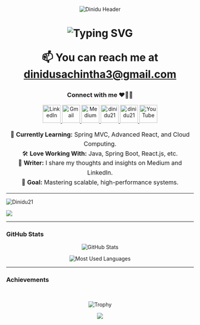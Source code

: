 <p align="center"> 
<img src="https://capsule-render.vercel.app/api?type=waving&color=0:fc466b,100:3f5efb&height=200&section=header&!&fontSize=50&fontAlign=50&fontAlignY=50&desc=I%27m%20Dinidu%20Sachintha&descSize=60&descAlign=50"alt="Dinidu Header" /> </p> 

<h1 align="center"> 
<img src="https://readme-typing-svg.herokuapp.com?font=Fira+Code&size=30&duration=4000&pause=1000&color=3f5efb&center=true&vCenter=true&width=950&lines=Welcome+to+My+GitHub!;I+Love+Building+Awesome+Software!;Java+%7C+React+%7C+Spring+%7C+More..." alt="Typing SVG" />

📫 You can reach me at dinidusachintha3@gmail.com

<h3 align="center">Connect with me ❤️‍🔥✨</h3>
<div align="center">
  <p>
    <a href="https://www.linkedin.com/in/dinidu21/" target="_blank">
      <img src="https://skillicons.dev/icons?i=linkedin" width="48" height="48" alt="LinkedIn" />
    </a>
    <a href="mailto:your-email@example.com" target="_blank">
      <img src="https://skillicons.dev/icons?i=gmail" width="48" height="48" alt="Gmail" />
    </a>
    <a href="https://medium.com/@dinidusachintha" target="_blank">
      <img src="https://cdn4.iconfinder.com/data/icons/social-media-2210/24/Medium-512.png" width="48" height="48" alt="Medium" />
    </a>
    <a href="https://www.hackerrank.com/profile/Dinidu21" target="_blank">
    <img src ="https://upload.wikimedia.org/wikipedia/commons/thumb/4/40/HackerRank_Icon-1000px.png/800px-HackerRank_Icon-1000px.png" alt="dinidu21" width="48" height="48" > 
    </a>
    </a>
    <a href="https://leetcode.com/u/Dinidu21" target="_blank">
    <img src ="https://upload.wikimedia.org/wikipedia/commons/8/8e/LeetCode_Logo_1.png" alt="dinidu21" width="48" height="48" > 
    </a>
    <a href="https://www.youtube.com/@JavaKuppiya23" target="_blank">
      <img src="https://cdn-icons-png.flaticon.com/512/1384/1384060.png" width="48" height="48" alt="YouTube" />
    </a>
  </p>
  <!-- About Section -->
  <p style="text-align: center; font-size: 16px; line-height: 1.6;">
    🌱 <strong>Currently Learning:</strong> Spring MVC, Advanced React, and Cloud Computing.<br />
    🛠️ <strong>Love Working With:</strong> Java, Spring Boot, React.js, etc.<br />
    📝 <strong>Writer:</strong> I share my thoughts and insights on Medium and LinkedIn.<br />
    🎯 <strong>Goal:</strong> Mastering scalable, high-performance systems.
  </p>
</div>

---

<center><p align="left"> <img src="https://komarev.com/ghpvc/?username=Dinidu21&label=Profile%20views&color=0e75b6&style=flat" alt="Dinidu21" /> </p></center>
<img src="https://github-readme-activity-graph.vercel.app/graph?username=Dinidu21&theme=xcode&hide_border=true" />

---
 
### GitHub Stats
<p align="center"> <img src="https://github-readme-stats.vercel.app/api?username=Dinidu21&show_icons=true&hide_border=true" alt="GitHub Stats" /> 
<p align="center"> <img src="https://github-readme-stats.vercel.app/api/top-langs/?username=Dinidu21&layout=compact&hide_border=true" alt="Most Used Languages" /> </p>

----

### Achievements 
<br>
<p align="center"> <img src="https://github-profile-trophy.vercel.app/?username=Dinidu21&no-frame=false&no-bg=false&margin-w=4" alt="Trophy" /> </p>
<p align="center"> <img src="https://capsule-render.vercel.app/api?type=waving&color=gradient&height=100&section=footer"/> </p>
